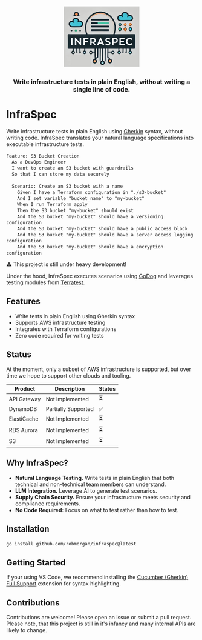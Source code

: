 <div align="center">
<h1 align="center">
<img src="_docs/infraspec_logo.jpg" width="200" />
</h1>
<h3>Write infrastructure tests in plain English, without writing a single line of code.</h3>
</div>

# InfraSpec

Write infrastructure tests in plain English using [Gherkin](https://cucumber.io/docs/gherkin/) syntax, without writing
code. InfraSpec translates your natural language specifications into executable infrastructure tests.

```gherkin
Feature: S3 Bucket Creation
  As a DevOps Engineer
  I want to create an S3 bucket with guardrails
  So that I can store my data securely

  Scenario: Create an S3 bucket with a name
    Given I have a Terraform configuration in "./s3-bucket"
    And I set variable "bucket_name" to "my-bucket"
    When I run Terraform apply
    Then the S3 bucket "my-bucket" should exist
    And the S3 bucket "my-bucket" should have a versioning configuration
    And the S3 bucket "my-bucket" should have a public access block
    And the S3 bucket "my-bucket" should have a server access logging configuration
    And the S3 bucket "my-bucket" should have a encryption configuration
```

:warning: This project is still under heavy development!

Under the hood, InfraSpec executes scenarios using [GoDog](https://github.com/cucumber/godog) and leverages testing
modules from [Terratest](https://terratest.gruntwork.io/).

## Features

- Write tests in plain English using Gherkin syntax
- Supports AWS infrastructure testing
- Integrates with Terraform configurations
- Zero code required for writing tests

## Status

At the moment, only a subset of AWS infrastructure is supported, but over time we hope to support other clouds and
tooling.

| **Product** | **Description** |  **Status**  |
| ------------- | ------------- | ------------- |
| API Gateway | Not Implemented  | ⏳ |
| DynamoDB | Partially Supported  | ✅ |
| ElastiCache | Not Implemented | ⏳ |
| RDS Aurora | Not Implemented  | ⏳ |
| S3 | Not Implemented  | ⏳ |


## Why InfraSpec?

- **Natural Language Testing.** Write tests in plain English that both technical and non-technical team members can understand.
- **LLM Integration.** Leverage AI to generate test scenarios.
- **Supply Chain Security.** Ensure your infrastructure meets security and compliance requirements.
- **No Code Required:** Focus on what to test rather than how to test.

## Installation

```sh
go install github.com/robmorgan/infraspec@latest
```

## Getting Started

If your using VS Code, we recommend installing the [Cucumber (Gherkin) Full Support](https://marketplace.visualstudio.com/items?itemName=alexkrechik.cucumberautocomplete)
extension for syntax highlighting.

## Contributions

Contributions are welcome! Please open an issue or submit a pull request. Please note, that this project is still in
it's infancy and many internal APIs are likely to change.
